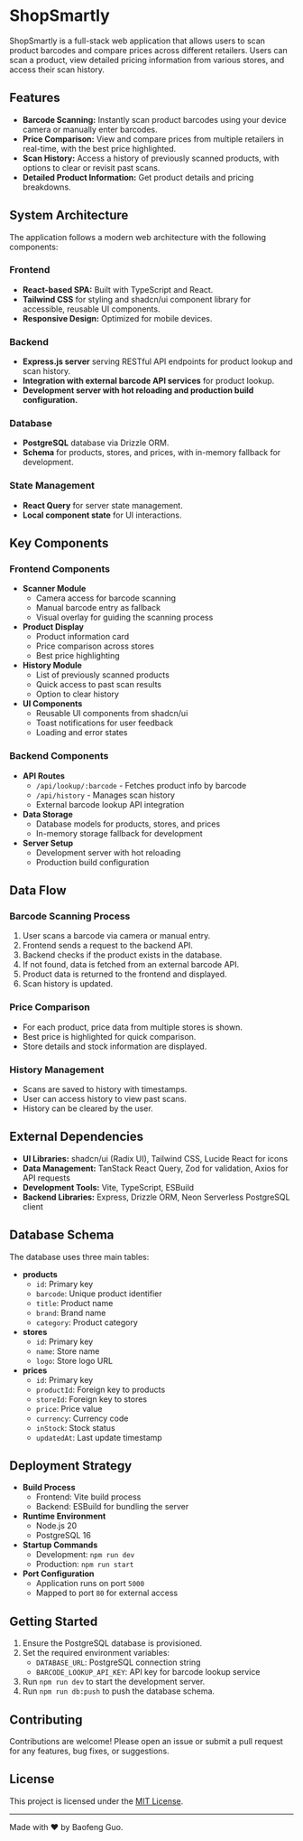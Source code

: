# ShopSmartly

ShopSmartly is a full-stack web application that allows users to scan product barcodes and compare prices across different retailers. Users can scan a product, view detailed pricing information from various stores, and access their scan history.

## Features

- **Barcode Scanning:** Instantly scan product barcodes using your device camera or manually enter barcodes.
- **Price Comparison:** View and compare prices from multiple retailers in real-time, with the best price highlighted.
- **Scan History:** Access a history of previously scanned products, with options to clear or revisit past scans.
- **Detailed Product Information:** Get product details and pricing breakdowns.

## System Architecture

The application follows a modern web architecture with the following components:

### Frontend

- **React-based SPA:** Built with TypeScript and React.
- **Tailwind CSS** for styling and shadcn/ui component library for accessible, reusable UI components.
- **Responsive Design:** Optimized for mobile devices.

### Backend

- **Express.js server** serving RESTful API endpoints for product lookup and scan history.
- **Integration with external barcode API services** for product lookup.
- **Development server with hot reloading and production build configuration.**

### Database

- **PostgreSQL** database via Drizzle ORM.
- **Schema** for products, stores, and prices, with in-memory fallback for development.

### State Management

- **React Query** for server state management.
- **Local component state** for UI interactions.

## Key Components

### Frontend Components

- **Scanner Module**
  - Camera access for barcode scanning
  - Manual barcode entry as fallback
  - Visual overlay for guiding the scanning process
- **Product Display**
  - Product information card
  - Price comparison across stores
  - Best price highlighting
- **History Module**
  - List of previously scanned products
  - Quick access to past scan results
  - Option to clear history
- **UI Components**
  - Reusable UI components from shadcn/ui
  - Toast notifications for user feedback
  - Loading and error states

### Backend Components

- **API Routes**
  - `/api/lookup/:barcode` - Fetches product info by barcode
  - `/api/history` - Manages scan history
  - External barcode lookup API integration
- **Data Storage**
  - Database models for products, stores, and prices
  - In-memory storage fallback for development
- **Server Setup**
  - Development server with hot reloading
  - Production build configuration

## Data Flow

### Barcode Scanning Process

1. User scans a barcode via camera or manual entry.
2. Frontend sends a request to the backend API.
3. Backend checks if the product exists in the database.
4. If not found, data is fetched from an external barcode API.
5. Product data is returned to the frontend and displayed.
6. Scan history is updated.

### Price Comparison

- For each product, price data from multiple stores is shown.
- Best price is highlighted for quick comparison.
- Store details and stock information are displayed.

### History Management

- Scans are saved to history with timestamps.
- User can access history to view past scans.
- History can be cleared by the user.

## External Dependencies

- **UI Libraries:** shadcn/ui (Radix UI), Tailwind CSS, Lucide React for icons
- **Data Management:** TanStack React Query, Zod for validation, Axios for API requests
- **Development Tools:** Vite, TypeScript, ESBuild
- **Backend Libraries:** Express, Drizzle ORM, Neon Serverless PostgreSQL client

## Database Schema

The database uses three main tables:

- **products**
  - `id`: Primary key
  - `barcode`: Unique product identifier
  - `title`: Product name
  - `brand`: Brand name
  - `category`: Product category
- **stores**
  - `id`: Primary key
  - `name`: Store name
  - `logo`: Store logo URL
- **prices**
  - `id`: Primary key
  - `productId`: Foreign key to products
  - `storeId`: Foreign key to stores
  - `price`: Price value
  - `currency`: Currency code
  - `inStock`: Stock status
  - `updatedAt`: Last update timestamp

## Deployment Strategy

- **Build Process**
  - Frontend: Vite build process
  - Backend: ESBuild for bundling the server
- **Runtime Environment**
  - Node.js 20
  - PostgreSQL 16
- **Startup Commands**
  - Development: `npm run dev`
  - Production: `npm run start`
- **Port Configuration**
  - Application runs on port `5000`
  - Mapped to port `80` for external access

## Getting Started

1. Ensure the PostgreSQL database is provisioned.
2. Set the required environment variables:
   - `DATABASE_URL`: PostgreSQL connection string
   - `BARCODE_LOOKUP_API_KEY`: API key for barcode lookup service
3. Run `npm run dev` to start the development server.
4. Run `npm run db:push` to push the database schema.

## Contributing

Contributions are welcome! Please open an issue or submit a pull request for any features, bug fixes, or suggestions.

## License

This project is licensed under the [MIT License](LICENSE).

---

Made with ❤️ by Baofeng Guo.
